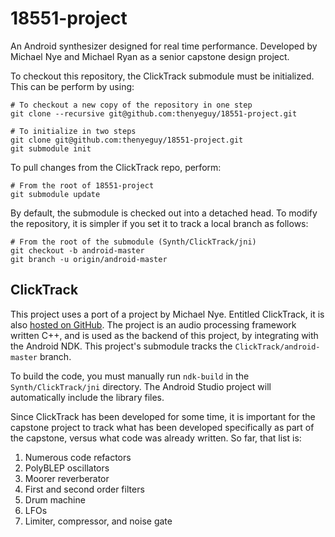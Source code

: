 18551-project
==============

An Android synthesizer designed for real time performance. Developed by Michael
Nye and Michael Ryan as a senior capstone design project.

To checkout this repository, the ClickTrack submodule must be initialized. This
can be perform by using:

    # To checkout a new copy of the repository in one step
    git clone --recursive git@github.com:thenyeguy/18551-project.git

    # To initialize in two steps
    git clone git@github.com:thenyeguy/18551-project.git
    git submodule init

To pull changes from the ClickTrack repo, perform:

    # From the root of 18551-project
    git submodule update

By default, the submodule is checked out into a detached head. To modify the
repository, it is simpler if you set it to track a local branch as follows:

    # From the root of the submodule (Synth/ClickTrack/jni)
    git checkout -b android-master
    git branch -u origin/android-master


ClickTrack
----------

This project uses a port of a project by Michael Nye. Entitled ClickTrack, it is
also [hosted on GitHub](https://github.com/thenyeguy/ClickTrack). The project is
an audio processing framework written C++, and is used as the backend of this
project, by integrating with the Android NDK. This project's submodule tracks
the `ClickTrack/android-master` branch.

To build the code, you must manually run `ndk-build` in the
`Synth/ClickTrack/jni` directory. The Android Studio project will automatically
include the library files.

Since ClickTrack has been developed for some time, it is important for the
capstone project to track what has been developed specifically as part of the
capstone, versus what code was already written. So far, that list is:

1. Numerous code refactors
2. PolyBLEP oscillators
3. Moorer reverberator
4. First and second order filters
5. Drum machine
6. LFOs
7. Limiter, compressor, and noise gate
